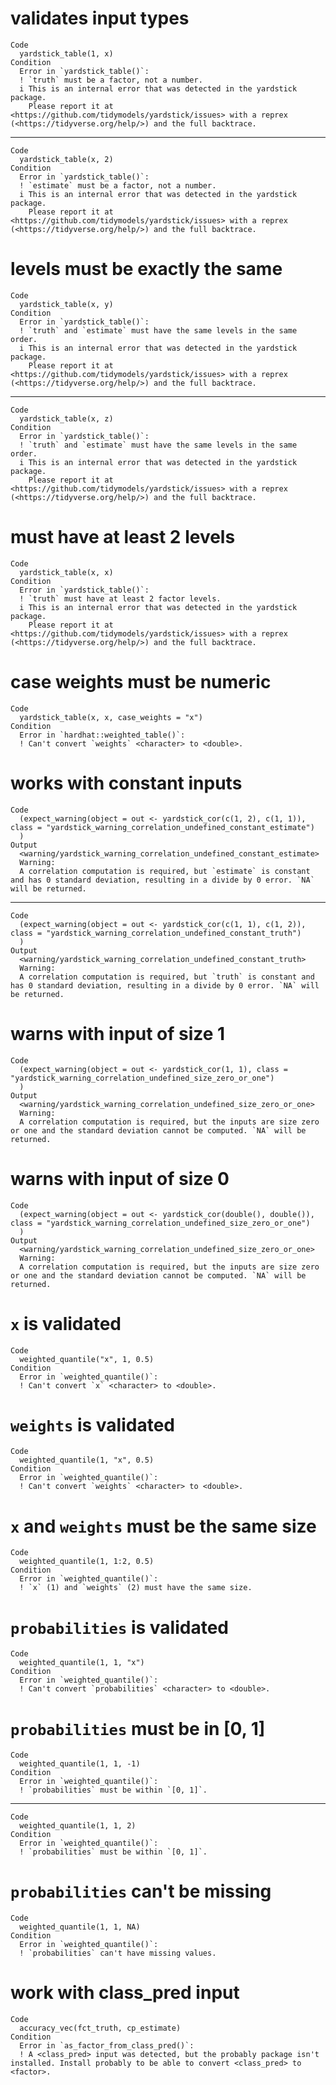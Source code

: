 # validates input types

    Code
      yardstick_table(1, x)
    Condition
      Error in `yardstick_table()`:
      ! `truth` must be a factor, not a number.
      i This is an internal error that was detected in the yardstick package.
        Please report it at <https://github.com/tidymodels/yardstick/issues> with a reprex (<https://tidyverse.org/help/>) and the full backtrace.

---

    Code
      yardstick_table(x, 2)
    Condition
      Error in `yardstick_table()`:
      ! `estimate` must be a factor, not a number.
      i This is an internal error that was detected in the yardstick package.
        Please report it at <https://github.com/tidymodels/yardstick/issues> with a reprex (<https://tidyverse.org/help/>) and the full backtrace.

# levels must be exactly the same

    Code
      yardstick_table(x, y)
    Condition
      Error in `yardstick_table()`:
      ! `truth` and `estimate` must have the same levels in the same order.
      i This is an internal error that was detected in the yardstick package.
        Please report it at <https://github.com/tidymodels/yardstick/issues> with a reprex (<https://tidyverse.org/help/>) and the full backtrace.

---

    Code
      yardstick_table(x, z)
    Condition
      Error in `yardstick_table()`:
      ! `truth` and `estimate` must have the same levels in the same order.
      i This is an internal error that was detected in the yardstick package.
        Please report it at <https://github.com/tidymodels/yardstick/issues> with a reprex (<https://tidyverse.org/help/>) and the full backtrace.

# must have at least 2 levels

    Code
      yardstick_table(x, x)
    Condition
      Error in `yardstick_table()`:
      ! `truth` must have at least 2 factor levels.
      i This is an internal error that was detected in the yardstick package.
        Please report it at <https://github.com/tidymodels/yardstick/issues> with a reprex (<https://tidyverse.org/help/>) and the full backtrace.

# case weights must be numeric

    Code
      yardstick_table(x, x, case_weights = "x")
    Condition
      Error in `hardhat::weighted_table()`:
      ! Can't convert `weights` <character> to <double>.

# works with constant inputs

    Code
      (expect_warning(object = out <- yardstick_cor(c(1, 2), c(1, 1)), class = "yardstick_warning_correlation_undefined_constant_estimate")
      )
    Output
      <warning/yardstick_warning_correlation_undefined_constant_estimate>
      Warning:
      A correlation computation is required, but `estimate` is constant and has 0 standard deviation, resulting in a divide by 0 error. `NA` will be returned.

---

    Code
      (expect_warning(object = out <- yardstick_cor(c(1, 1), c(1, 2)), class = "yardstick_warning_correlation_undefined_constant_truth")
      )
    Output
      <warning/yardstick_warning_correlation_undefined_constant_truth>
      Warning:
      A correlation computation is required, but `truth` is constant and has 0 standard deviation, resulting in a divide by 0 error. `NA` will be returned.

# warns with input of size 1

    Code
      (expect_warning(object = out <- yardstick_cor(1, 1), class = "yardstick_warning_correlation_undefined_size_zero_or_one")
      )
    Output
      <warning/yardstick_warning_correlation_undefined_size_zero_or_one>
      Warning:
      A correlation computation is required, but the inputs are size zero or one and the standard deviation cannot be computed. `NA` will be returned.

# warns with input of size 0

    Code
      (expect_warning(object = out <- yardstick_cor(double(), double()), class = "yardstick_warning_correlation_undefined_size_zero_or_one")
      )
    Output
      <warning/yardstick_warning_correlation_undefined_size_zero_or_one>
      Warning:
      A correlation computation is required, but the inputs are size zero or one and the standard deviation cannot be computed. `NA` will be returned.

# `x` is validated

    Code
      weighted_quantile("x", 1, 0.5)
    Condition
      Error in `weighted_quantile()`:
      ! Can't convert `x` <character> to <double>.

# `weights` is validated

    Code
      weighted_quantile(1, "x", 0.5)
    Condition
      Error in `weighted_quantile()`:
      ! Can't convert `weights` <character> to <double>.

# `x` and `weights` must be the same size

    Code
      weighted_quantile(1, 1:2, 0.5)
    Condition
      Error in `weighted_quantile()`:
      ! `x` (1) and `weights` (2) must have the same size.

# `probabilities` is validated

    Code
      weighted_quantile(1, 1, "x")
    Condition
      Error in `weighted_quantile()`:
      ! Can't convert `probabilities` <character> to <double>.

# `probabilities` must be in [0, 1]

    Code
      weighted_quantile(1, 1, -1)
    Condition
      Error in `weighted_quantile()`:
      ! `probabilities` must be within `[0, 1]`.

---

    Code
      weighted_quantile(1, 1, 2)
    Condition
      Error in `weighted_quantile()`:
      ! `probabilities` must be within `[0, 1]`.

# `probabilities` can't be missing

    Code
      weighted_quantile(1, 1, NA)
    Condition
      Error in `weighted_quantile()`:
      ! `probabilities` can't have missing values.

# work with class_pred input

    Code
      accuracy_vec(fct_truth, cp_estimate)
    Condition
      Error in `as_factor_from_class_pred()`:
      ! A <class_pred> input was detected, but the probably package isn't installed. Install probably to be able to convert <class_pred> to <factor>.

